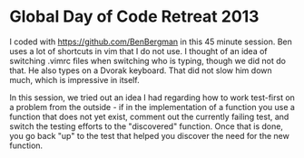 Global Day of Code Retreat 2013
======

I coded with https://github.com/BenBergman in this 45 minute session. Ben uses a lot of shortcuts in vim that I do not use. I thought of an idea of switching .vimrc files when switching who is typing, though we did not do that. He also types on a Dvorak keyboard. That did not slow him down much, which is impressive in itself.

In this session, we tried out an idea I had regarding how to work test-first on a problem from the outside - if in the implementation of a function you use a function that does not yet exist, comment out the currently failing test, and switch the testing efforts to the "discovered" function. Once that is done, you go back "up" to the test that helped you discover the need for the new function.
